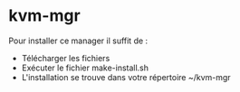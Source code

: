 # kvm-mgr
Pour installer ce manager il suffit de :
- Télécharger les fichiers
- Exécuter le fichier make-install.sh
- L'installation se trouve dans votre répertoire ~/kvm-mgr
